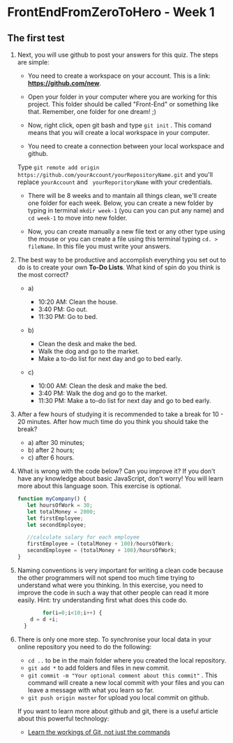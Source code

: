 # FrontEndFromZeroToHero - Week 1

## The first test

1. Next, you will use github to post your answers for this quiz. The steps are simple:

    * You need to create a workspace on your account. This is a link: **https://github.com/new**.
    
    * Open your folder in your computer where you are working for this project. This folder should be called "Front-End" or something like that. Remember, one folder for one dream! ;)
    
    * Now, right click, open git bash and type `` git init `` . This comand means that you will create a local workspace in your computer. 
    
    * You need to create a connection between your local workspace and github.
    
    Type `` git remote add origin https://github.com/yourAccount/yourRepositoryName.git `` and you'll replace ``yourAccount`` and `` yourReporitoryName`` with your credentials.
    
    * There will be 8 weeks and to mantain all things clean, we'll create one folder for each week. Below, you can create a new folder by typing in terminal ``mkdir week-1`` (you can you can put any name) and ``cd week-1`` to move into new folder. 
    
    * Now, you can create manually a new file text or any other type using the mouse or you can create a file using this terminal typing ``cd. > fileName``. In this file you must write your answers. 

2. The best way to be productive and accomplish everything you set out to do is to create your own **To-Do Lists**. What kind of spin do you think is the most correct?  
    
    * a)
        * 10:20 AM: Clean the house.
        * 3:40 PM: Go out.
        * 11:30 PM: Go to bed.
        
    * b) 
        * Clean the desk and make the bed.
        * Walk the dog and go to the market.
        * Make a to-do list for next day and go to bed early.
        
    * c)
        * 10:00 AM: Clean the desk and make the bed.
        * 3:40 PM: Walk the dog and go to the market.
        * 11:30 PM: Make a to-do list for next day and go to bed early.
   
3. After a few hours of studying it is recommended to take a break for 10 - 20 minutes. After how much time do you think you should take the break?
    * a) after 30 minutes;
    * b) after 2 hours;
    * c) after 6 hours.
    
4. What is wrong with the code below? Can you improve it? If you don't have any knowledge about basic JavaScript, don't worry! You will learn more about this language soon. This exercise is optional. 
 
    ```javascript
    function myCompany() {
       let hoursOfWork = 30;
       let totalMoney = 2000;
       let firstEmployee;
       let secondEmployee;

       //calculate salary for each employee
       firstEmployee = (totalMoney + 100)/hoursOfWork;
       secondEmployee = (totalMoney + 100)/hoursOfWork;
   }
   ```
5. Naming conventions is very important for writing a clean code because the other programmers will not spend too much time trying to understand what were you thinking. In this exercise, you need to improve the code in such a way that other people can read it more easily. Hint: try understanding first what does this code do. 
   ```javascript
           for(i=0;i<10;i++) {
       d = d +i;
     }
   ```    

6. There is only one more step. To synchronise your local data in your online repository you need to do the following: 

    * ``cd ..`` to be in the main folder where you created the local repository.
    * ``git add *`` to add folders and files in new commit.
    * ``git commit -m "Your optional comment about this commit"`` . This command will create a new local commit with your files and you can leave a message with what you learn so far.
    * ``git push origin master`` for upload you local commit on github.
       
    If you want to learn more about github and git, there is a useful article about this powerful technology: 
    * [Learn the workings of Git, not just the commands](https://www.ibm.com/developerworks/library/d-learn-workings-git)

